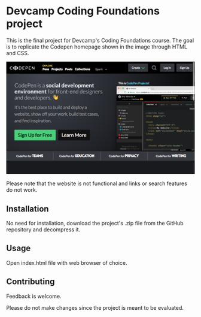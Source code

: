 # Devcamp Coding Foundations project

This is the final project for Devcamp's Coding Foundations course. The goal is to replicate the Codepen homepage shown in the image through HTML and CSS.

![Goal](Images/Goal/output.png)

Please note that the website is not functional and links or search features do not work.

## Installation

No need for installation, download the project's .zip file from the GitHub repository and decompress it.

## Usage

Open index.html file with web browser of choice.

## Contributing

Feedback is welcome. 

Please do not make changes since the project is meant to be evaluated.
